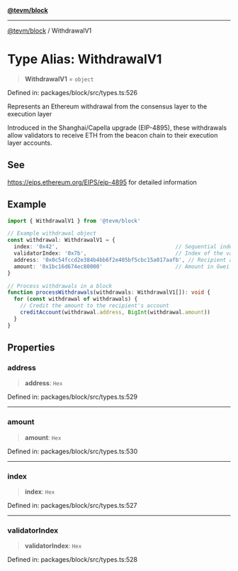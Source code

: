 [**@tevm/block**](../README.md)

***

[@tevm/block](../globals.md) / WithdrawalV1

# Type Alias: WithdrawalV1

> **WithdrawalV1** = `object`

Defined in: packages/block/src/types.ts:526

Represents an Ethereum withdrawal from the consensus layer to the execution layer

Introduced in the Shanghai/Capella upgrade (EIP-4895), these withdrawals allow validators
to receive ETH from the beacon chain to their execution layer accounts.

## See

https://eips.ethereum.org/EIPS/eip-4895 for detailed information

## Example

```typescript
import { WithdrawalV1 } from '@tevm/block'

// Example withdrawal object
const withdrawal: WithdrawalV1 = {
  index: '0x42',                                     // Sequential index
  validatorIndex: '0x7b',                            // Index of the validator
  address: '0x0c54fccd2e384b4bb6f2e405bf5cbc15a017aafb', // Recipient address
  amount: '0x1bc16d674ec80000'                       // Amount in Gwei (2 ETH)
}

// Process withdrawals in a block
function processWithdrawals(withdrawals: WithdrawalV1[]): void {
  for (const withdrawal of withdrawals) {
    // Credit the amount to the recipient's account
    creditAccount(withdrawal.address, BigInt(withdrawal.amount))
  }
}
```

## Properties

### address

> **address**: `Hex`

Defined in: packages/block/src/types.ts:529

***

### amount

> **amount**: `Hex`

Defined in: packages/block/src/types.ts:530

***

### index

> **index**: `Hex`

Defined in: packages/block/src/types.ts:527

***

### validatorIndex

> **validatorIndex**: `Hex`

Defined in: packages/block/src/types.ts:528
